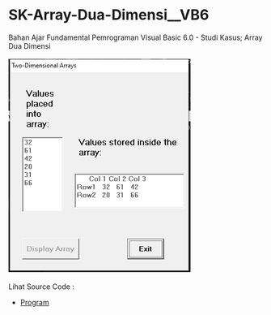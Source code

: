 # SK-Array-Dua-Dimensi__VB6
Bahan Ajar Fundamental Pemrograman Visual Basic 6.0 - Studi Kasus; Array Dua Dimensi<br><br>
<img src="https://github.com/RizkyKhapidsyah/SK-Array-Dua-Dimensi__VB6/blob/main/result/001.PNG"><br><br>
Lihat Source Code : <br>
- <a href="https://github.com/RizkyKhapidsyah/SK-Array-Dua-Dimensi__VB6/blob/main/frmArray.frm">Program</a>
